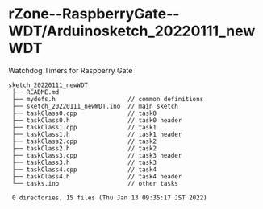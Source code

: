 # rZone--RaspberryGate--WDT/Arduinosketch_20220111_newWDT

Watchdog Timers for Raspberry Gate


    sketch_20220111_newWDT
     ├── README.md
     ├── mydefs.h                    // common definitions
     ├── sketch_20220111_newWDT.ino  // main sketch
     ├── taskClass0.cpp              // task0
     ├── taskClass0.h                // task0 header
     ├── taskClass1.cpp              // task1
     ├── taskClass1.h                // task1 header
     ├── taskClass2.cpp              // task2
     ├── taskClass2.h                // task2
     ├── taskClass3.cpp              // task3 header
     ├── taskClass3.h                // task3
     ├── taskClass4.cpp              // task4
     ├── taskClass4.h                // task4 header
     └── tasks.ino                   // other tasks

     0 directories, 15 files (Thu Jan 13 09:35:17 JST 2022)
